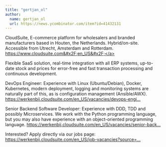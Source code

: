```yaml
---
title: "gertjan_ol"
author:
  name: gertjan_ol
  url: https://news.ycombinator.com/item?id=41432131
---
```

CloudSuite, E-commerce platform for wholesalers and branded manufacturers based in Houten, the Netherlands. Hybrid&#x2F;on-site. Accessible from Utrecht, Amsterdam and Rotterdam. <a href="https:&#x2F;&#x2F;www.cloudsuite.com&#x2F;en_US&#x2F;" rel="nofollow">https:&#x2F;&#x2F;www.cloudsuite.com&#x2F;en_US&#x2F;</a>

Flexible SaaS solution, real-time integration with all ERP systems, up-to-date stock and prices for error-free and fast transaction processing and continuous development.

DevOps Engineer: Experience with Linux (Ubuntu&#x2F;Debian), Docker, Kubernetes, modern deployment, logging and monitoring systems are naturally part of this, as is configuration management (Ansible&#x2F;AWX). <a href="https:&#x2F;&#x2F;werkenbij.cloudsuite.com&#x2F;en_US&#x2F;vacancies&#x2F;devops-engineer" rel="nofollow">https:&#x2F;&#x2F;werkenbij.cloudsuite.com&#x2F;en_US&#x2F;vacancies&#x2F;devops-engi...</a>

Senior Backend Software Developer: Experience with DDD, TDD and possibly Microservices. We work with the Python programming language, but you may also have experience with an object-oriented programming language. <a href="https:&#x2F;&#x2F;werkenbij.cloudsuite.com&#x2F;en_US&#x2F;vacancies&#x2F;senior-backend-software-developer" rel="nofollow">https:&#x2F;&#x2F;werkenbij.cloudsuite.com&#x2F;en_US&#x2F;vacancies&#x2F;senior-back...</a>

Interested? Apply directly via our jobs page: <a href="https:&#x2F;&#x2F;werkenbij.cloudsuite.com&#x2F;en_US&#x2F;job-vacancies?source=hackernews" rel="nofollow">https:&#x2F;&#x2F;werkenbij.cloudsuite.com&#x2F;en_US&#x2F;job-vacancies?source=...</a>
